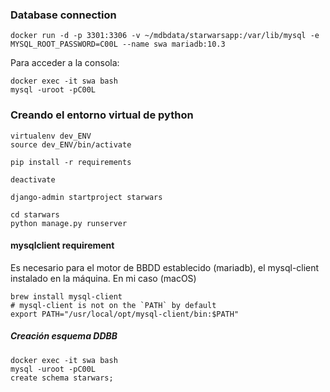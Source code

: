 
### Database connection
```
docker run -d -p 3301:3306 -v ~/mdbdata/starwarsapp:/var/lib/mysql -e MYSQL_ROOT_PASSWORD=C00L --name swa mariadb:10.3
```
Para acceder a la consola:
```
docker exec -it swa bash
mysql -uroot -pC00L
```


### Creando el entorno virtual de python
```
virtualenv dev_ENV
source dev_ENV/bin/activate

pip install -r requirements

deactivate

```

```
django-admin startproject starwars

cd starwars
python manage.py runserver
```

#### mysqlclient requirement
Es necesario para el motor de BBDD establecido (mariadb), el mysql-client instalado en la máquina. En mi caso (macOS)
```
brew install mysql-client
# mysql-client is not on the `PATH` by default
export PATH="/usr/local/opt/mysql-client/bin:$PATH"
```

##### Creación esquema DDBB
```
docker exec -it swa bash
mysql -uroot -pC00L
create schema starwars;
```


